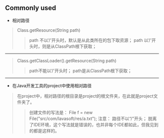 ## Commonly used
+ 相对路径
> Class.getResource(String path)
>> path  不以’/'开头时，默认是从此类所在的包下取资源；
>> path  以’/'开头时，则是从ClassPath根下获取；
-----------------------------------------------------------------------

> Class.getClassLoader().getResource(String path)
>> path不能以’/'开头时；
>> path是从ClassPath根下获取；
----------------------------------
+ 在Java开发工具的project中使用相对路径
> 在project中，相对路径的根目录是project的根文件夹，在此就是project文件夹了。
>> 创建文件的写法是： File f = new File("src/com/lavasoft/res/a.txt");
注意：
路径不以“/”开头；
脱离了IDE环境，这个写法就是错误的，也并非每个IDE都如此，但我见到的都是这样的。

